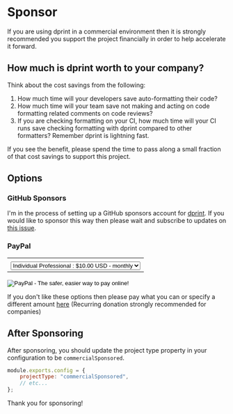 # Sponsor

If you are using dprint in a commercial environment then it is strongly recommended you support the project financially in order to help accelerate it forward.

## How much is dprint worth to your company?

Think about the cost savings from the following:

1. How much time will your developers save auto-formatting their code?
2. How much time will your team save not making and acting on code formatting related comments on code reviews?
3. If you are checking formatting on your CI, how much time will your CI runs save checking formatting with dprint compared to other formatters? Remember dprint is lightning fast.

If you see the benefit, please spend the time to pass along a small fraction of that cost savings to support this project.

## Options

### GitHub Sponsors

I'm in the process of setting up a GitHub sponsors account for [dprint](https://github.com/dprint). If you would like to sponsor this way then please wait and subscribe to updates on [this issue](https://github.com/dprint/dprint/issues/204).

### PayPal

<form action="https://www.paypal.com/cgi-bin/webscr" method="post" target="_top">
<input type="hidden" name="cmd" value="_s-xclick">
<input type="hidden" name="hosted_button_id" value="J6D5Z6JEGRHMJ">
<table>
<tr><td><input type="hidden" name="on0" value=""></td></tr><tr><td><select name="os0">
	<option value="Individual Professional">Individual Professional : $10.00 USD - monthly</option>
	<option value="Small Team (2-15)">Small Team (2-15) : $25.00 USD - monthly</option>
	<option value="Medium Team (16-25)">Medium Team (16-25) : $75.00 USD - monthly</option>
	<option value="Large Team">Large Team : $150.00 USD - monthly</option>
	<option value="Large Company">Large Company : $500.00 USD - monthly</option>
</select> </td></tr>
</table>
<input type="hidden" name="currency_code" value="USD">
<input type="image" src="https://raw.githubusercontent.com/dprint/dprint/gh-pages/images/subscribe.png" border="0" name="submit" alt="PayPal - The safer, easier way to pay online!">
<img alt="" border="0" src="https://www.paypalobjects.com/en_US/i/scr/pixel.gif" width="1" height="1">
</form>

If you don't like these options then please pay what you can or specify a different amount [here](https://www.paypal.com/cgi-bin/webscr?cmd=_s-xclick&hosted_button_id=Z2LLZ62KCCAXW&source=url) (Recurring donation strongly recommended for companies)

## After Sponsoring

After sponsoring, you should update the project type property in your configuration to be `commercialSponsored`.

```js
module.exports.config = {
    projectType: "commercialSponsored",
    // etc...
};
```

Thank you for sponsoring!
